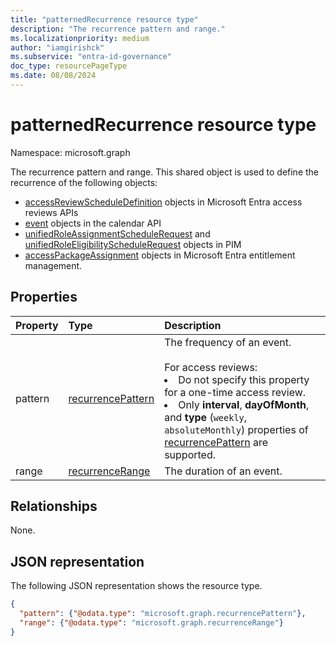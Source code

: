 ```yaml
---
title: "patternedRecurrence resource type"
description: "The recurrence pattern and range."
ms.localizationpriority: medium
author: "iamgirishck"
ms.subservice: "entra-id-governance"
doc_type: resourcePageType
ms.date: 08/08/2024
---
```


# patternedRecurrence resource type

Namespace: microsoft.graph

The recurrence pattern and range. This shared object is used to define the recurrence of the following objects:
+ [accessReviewScheduleDefinition](accessreviewscheduledefinition.md) objects in Microsoft Entra access reviews APIs
+ [event](event.md) objects in the calendar API
+ [unifiedRoleAssignmentScheduleRequest](unifiedroleassignmentschedulerequest.md) and [unifiedRoleEligibilityScheduleRequest](unifiedroleeligibilityschedulerequest.md) objects in PIM
+ [accessPackageAssignment](accesspackageassignment.md) objects in Microsoft Entra entitlement management.

## Properties
| Property	   | Type	|Description|
|:---------------|:--------|:----------|
|pattern|[recurrencePattern](recurrencepattern.md)|The frequency of an event. <br/><br/> For access reviews: <li>Do not specify this property for a one-time access review. <li> Only **interval**, **dayOfMonth**, and **type** (`weekly`, `absoluteMonthly`) properties of [recurrencePattern](recurrencepattern.md) are supported.|
|range|[recurrenceRange](recurrencerange.md)|The duration of an event.|

## Relationships

None.

## JSON representation

The following JSON representation shows the resource type.

<!-- {
  "blockType": "resource",
  "optionalProperties": [

  ],
  "@odata.type": "microsoft.graph.patternedRecurrence"
}-->

```json
{
  "pattern": {"@odata.type": "microsoft.graph.recurrencePattern"},
  "range": {"@odata.type": "microsoft.graph.recurrenceRange"}
}

```

<!-- uuid: 8fcb5dbc-d5aa-4681-8e31-b001d5168d79
2015-10-25 14:57:30 UTC -->
<!-- {
  "type": "#page.annotation",
  "description": "patternedRecurrence resource",
  "keywords": "",
  "section": "documentation",
  "tocPath": ""
}-->
